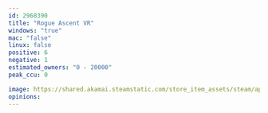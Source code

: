 ```yaml
---
id: 2968390
title: "Rogue Ascent VR"
windows: "true"
mac: "false"
linux: false
positive: 6
negative: 1
estimated_owners: "0 - 20000"
peak_ccu: 0

image: https://shared.akamai.steamstatic.com/store_item_assets/steam/apps/2968390/header.jpg?t=1721275356
opinions:
---
```

